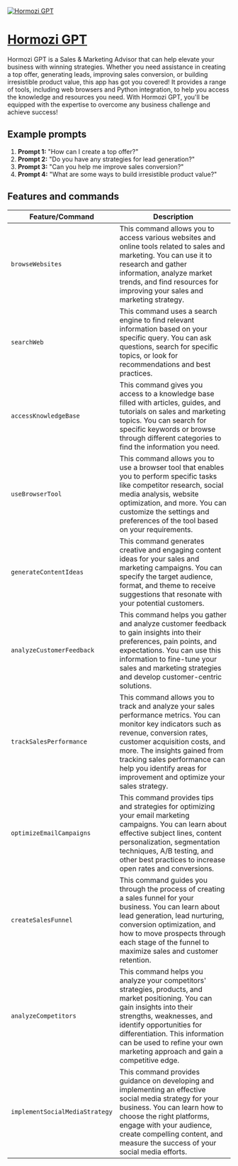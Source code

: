 [![Hormozi GPT](null)](https://chat.openai.com/g/g-zuHCfIs9y-hormozi-gpt)

# [Hormozi GPT](https://chat.openai.com/g/g-zuHCfIs9y-hormozi-gpt)

Hormozi GPT is a Sales & Marketing Advisor that can help elevate your business with winning strategies. Whether you need assistance in creating a top offer, generating leads, improving sales conversion, or building irresistible product value, this app has got you covered! It provides a range of tools, including web browsers and Python integration, to help you access the knowledge and resources you need. With Hormozi GPT, you'll be equipped with the expertise to overcome any business challenge and achieve success!

## Example prompts

1. **Prompt 1:** "How can I create a top offer?"
2. **Prompt 2:** "Do you have any strategies for lead generation?"
3. **Prompt 3:** "Can you help me improve sales conversion?"
4. **Prompt 4:** "What are some ways to build irresistible product value?"

## Features and commands

| Feature/Command | Description |
| --- | --- |
| `browseWebsites` | This command allows you to access various websites and online tools related to sales and marketing. You can use it to research and gather information, analyze market trends, and find resources for improving your sales and marketing strategy. |
| `searchWeb` | This command uses a search engine to find relevant information based on your specific query. You can ask questions, search for specific topics, or look for recommendations and best practices. |
| `accessKnowledgeBase` | This command gives you access to a knowledge base filled with articles, guides, and tutorials on sales and marketing topics. You can search for specific keywords or browse through different categories to find the information you need. |
| `useBrowserTool` | This command allows you to use a browser tool that enables you to perform specific tasks like competitor research, social media analysis, website optimization, and more. You can customize the settings and preferences of the tool based on your requirements. |
| `generateContentIdeas` | This command generates creative and engaging content ideas for your sales and marketing campaigns. You can specify the target audience, format, and theme to receive suggestions that resonate with your potential customers. |
| `analyzeCustomerFeedback` | This command helps you gather and analyze customer feedback to gain insights into their preferences, pain points, and expectations. You can use this information to fine-tune your sales and marketing strategies and develop customer-centric solutions. |
| `trackSalesPerformance` | This command allows you to track and analyze your sales performance metrics. You can monitor key indicators such as revenue, conversion rates, customer acquisition costs, and more. The insights gained from tracking sales performance can help you identify areas for improvement and optimize your sales strategy. |
| `optimizeEmailCampaigns` | This command provides tips and strategies for optimizing your email marketing campaigns. You can learn about effective subject lines, content personalization, segmentation techniques, A/B testing, and other best practices to increase open rates and conversions. |
| `createSalesFunnel` | This command guides you through the process of creating a sales funnel for your business. You can learn about lead generation, lead nurturing, conversion optimization, and how to move prospects through each stage of the funnel to maximize sales and customer retention. |
| `analyzeCompetitors` | This command helps you analyze your competitors' strategies, products, and market positioning. You can gain insights into their strengths, weaknesses, and identify opportunities for differentiation. This information can be used to refine your own marketing approach and gain a competitive edge. |
| `implementSocialMediaStrategy` | This command provides guidance on developing and implementing an effective social media strategy for your business. You can learn how to choose the right platforms, engage with your audience, create compelling content, and measure the success of your social media efforts. |